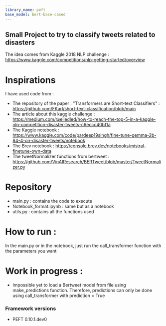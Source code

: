 ```yaml
---
library_name: peft
base_model: bert-base-cased
---
```

## Small Project to try to classify tweets related to disasters
The idea comes from Kaggle 2018 NLP challenge : https://www.kaggle.com/competitions/nlp-getting-started/overview 

# Inspirations
I have used code from :
- The repository of the paper : "Transformers are Short-text Classifiers" : https://github.com/FKarl/short-text-classification/blob/main
- The article about this kaggle challenge : https://medium.com/@elledled/how-to-reach-the-top-5-in-a-kaggle-nlp-competition-disaster-tweets-c6eccc40bf1a
- The Kaggle notebook : https://www.kaggle.com/code/pardeep19singh/fine-tune-gemma-2b-84-4-on-disaster-tweets/notebook
- The Brev notebook : https://console.brev.dev/notebooks/mistral-finetune-own-data
- The tweetNormalizer functions from bertweet : https://github.com/VinAIResearch/BERTweet/blob/master/TweetNormalizer.py

# Repository 
- main.py : contains the code to execute 
- Notebook_format.ipynb : same but as a notebook 
- utils.py : contains all the functions used

# How to run : 
In the main.py or in the notebook, just run the call_transformer function with the parameters you want

# Work in progress : 
- Impossible yet to load a Bertweet model from file using make_predictions function. Therefore, predictions can only be done using call_transformer with prediction = True


### Framework versions

- PEFT 0.10.1.dev0
